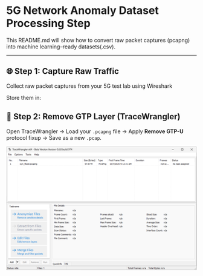 # 5G Network Anomaly Dataset Processing Step

This README.md will show how to convert raw packet captures (pcapng) into machine learning–ready datasets(.csv).

---

## 🌐 Step 1: Capture Raw Traffic

Collect raw packet captures from your 5G test lab using Wireshark

Store them in:

## 🧰 Step 2: Remove GTP Layer (TraceWrangler)

Open TraceWrangler → Load your `.pcapng` file → Apply **Remove GTP-U** protocol fixup → Save as a new `.pcap`.

![TraceWrangler Remove GTP](images/tracewrangler.png)


